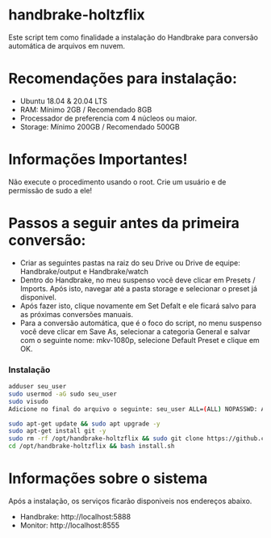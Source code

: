 # handbrake-holtzflix

Este script tem como finalidade a instalação do Handbrake para conversão automática de arquivos em nuvem. 

# Recomendações para instalação:

- Ubuntu 18.04 & 20.04 LTS
- RAM: Mínimo 2GB / Recomendado 8GB
- Processador de preferencia com 4 núcleos ou maior.
- Storage: Mínimo 200GB / Recomendado 500GB

# Informações Importantes!

Não execute o procedimento usando o root. Crie um usuário e de permissão de sudo a ele!

# Passos a seguir antes da primeira conversão:

- Criar as seguintes pastas na raiz do seu Drive ou Drive de equipe: Handbrake/output e Handbrake/watch
- Dentro do Handbrake, no meu suspenso você deve clicar em Presets / Imports. Após isto, navegar até a pasta storage e selecionar o preset já disponivel. 
- Após fazer isto, clique novamente em Set Defalt e ele ficará salvo para as próximas conversões manuais.
- Para a conversão automática, que é o foco do script, no menu suspenso você deve clicar em Save As, selecionar a categoria General e salvar com o seguinte nome: mkv-1080p, selecione Default Preset e clique em OK.




### Instalação
```sh
adduser seu_user
sudo usermod -aG sudo seu_user
sudo visudo
Adicione no final do arquivo o seguinte: seu_user ALL=(ALL) NOPASSWD: ALL

sudo apt-get update && sudo apt upgrade -y
sudo apt-get install git -y
sudo rm -rf /opt/handbrake-holtzflix && sudo git clone https://github.com/luizfeliperc/handbrake-holtzflix.git /opt/handbrake-holtzflix
cd /opt/handbrake-holtzflix && bash install.sh
```

# Informações sobre o sistema
Após a instalação, os serviços ficarão disponiveis nos endereços abaixo.

- Handbrake: http://localhost:5888
- Monitor: http://localhost:8555

